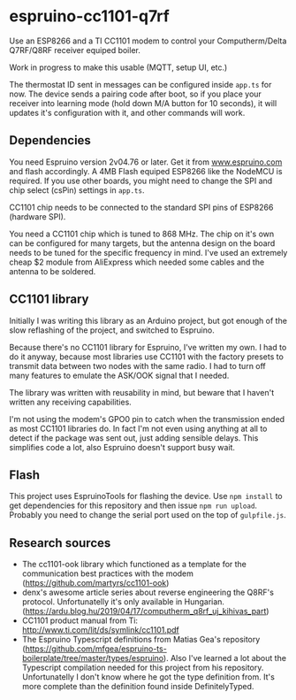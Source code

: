 # espruino-cc1101-q7rf

Use an ESP8266 and a TI CC1101 modem to control your Computherm/Delta Q7RF/Q8RF receiver equiped boiler.

Work in progress to make this usable (MQTT, setup UI, etc.)

The thermostat ID sent in messages can be configured inside `app.ts` for now. The device sends a pairing code after boot, so if you place your receiver into learning mode (hold down M/A button for 10 seconds), it will updates it's configuration with it, and other commands will work.

## Dependencies

You need Espruino version 2v04.76 or later. Get it from www.espruino.com and flash accordingly. A 4MB Flash equiped ESP8266 like the NodeMCU is required. If you use other boards, you might need to change the SPI and chip select (csPin) settings in `app.ts`.

CC1101 chip needs to be connected to the standard SPI pins of ESP8266 (hardware SPI).

You need a CC1101 chip which is tuned to 868 MHz. The chip on it's own can be configured for many targets, but the antenna design on the board needs to be tuned for the specific frequency in mind. I've used an extremely cheap $2 module from AliExpress which needed some cables and the antenna to be soldered.

## CC1101 library

Initially I was writing this library as an Arduino project, but got enough of the slow reflashing of the project, and switched to Espruino.

Because there's no CC1101 library for Espruino, I've written my own. I had to do it anyway, because most libraries use CC1101 with the factory presets to transmit data between two nodes with the same radio. I had to turn off many features to emulate the ASK/OOK signal that I needed.

The library was written with reusability in mind, but beware that I haven't written any receiving capabilities.

I'm not using the modem's GPO0 pin to catch when the transmission ended as most CC1101 libraries do. In fact I'm not even using anything at all to detect if the package was sent out, just adding sensible delays. This simplifies code a lot, also Espruino doesn't support busy wait.

## Flash

This project uses EspruinoTools for flashing the device. Use `npm install` to get dependencies for this repository and then issue `npm run upload`. Probably you need to change the serial port used on the top of `gulpfile.js`.

## Research sources

* The cc1101-ook library which functioned as a template for the communication best practices with the modem (https://github.com/martyrs/cc1101-ook)
* denx's awesome article series about reverse engineering the Q8RF's protocol. Unfortunatelly it's only
  available in Hungarian. (https://ardu.blog.hu/2019/04/17/computherm_q8rf_uj_kihivas_part)
* CC1101 product manual from Ti: http://www.ti.com/lit/ds/symlink/cc1101.pdf
* The Espruino Typescript definitions from Matias Gea's repository (https://github.com/mfgea/espruino-ts-boilerplate/tree/master/types/espruino). Also I've learned a lot about the Typescript compilation needed for this project from his repository. Unfortunatelly I don't know where he got the type definition from. It's more complete than the definition found inside DefinitelyTyped. 
